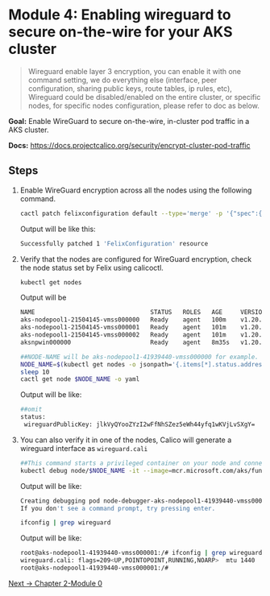 # Module 4: Enabling wireguard to secure on-the-wire for your AKS cluster
>Wireguard enable layer 3 encryption, you can enable it with one command setting, we do everything else (interface, peer configuration, sharing public keys, route tables, ip rules, etc), Wireguard could be disabled/enabled on the entire cluster, or specific nodes, for specific nodes configuration, please refer to doc as below.


**Goal:** Enable WireGuard to secure on-the-wire, in-cluster pod traffic in a AKS cluster.

**Docs:** https://docs.projectcalico.org/security/encrypt-cluster-pod-traffic

## Steps

1. Enable WireGuard encryption across all the nodes using the following command.

    
    ```bash
    cactl patch felixconfiguration default --type='merge' -p '{"spec":{"wireguardEnabled":true}}'
    ```
    Output will be like this:
    ```bash
    Successfully patched 1 'FelixConfiguration' resource
    ```


2. Verify that the nodes are configured for WireGuard encryption, check the node status set by Felix using calicoctl. 

    ```bash
    kubectl get nodes
    ```
    
    Output will be
    ```bash
    NAME                                STATUS   ROLES   AGE     VERSION
    aks-nodepool1-21504145-vmss000000   Ready    agent   100m    v1.20.7
    aks-nodepool1-21504145-vmss000001   Ready    agent   101m    v1.20.7
    aks-nodepool1-21504145-vmss000002   Ready    agent   101m    v1.20.7
    aksnpwin000000                      Ready    agent   8m35s   v1.20.7
    ```

    ```bash
    ##NODE-NAME will be aks-nodepool1-41939440-vmss000000 for example.
    NODE_NAME=$(kubectl get nodes -o jsonpath='{.items[*].status.addresses[?(@.type=="Hostname")].address}'| awk '{print $1;}')
    sleep 10
    cactl get node $NODE_NAME -o yaml

    ```

    Output will be like:
    ```bash
    ##omit
    status:
     wireguardPublicKey: jlkVyQYooZYzI2wFfNhSZez5eWh44yfq1wKVjLvSXgY=
    ```

3. You can also verify it in one of the nodes, Calico will generate a wireguard interface as `wireguard.cali` 
   ```bash
   ##This command starts a privileged container on your node and connects to it over SSH.
   kubectl debug node/$NODE_NAME -it --image=mcr.microsoft.com/aks/fundamental/base-ubuntu:v0.0.11
   ```
   Output will be like:
   ```bash
   Creating debugging pod node-debugger-aks-nodepool1-41939440-vmss000001-c9bjq with container debugger on node aks-nodepool1-41939440-vmss000001.
   If you don't see a command prompt, try pressing enter.
   ```

   ```bash
   ifconfig | grep wireguard
   ```
   
   Output will be like:
   ```bash
   root@aks-nodepool1-41939440-vmss000001:/# ifconfig | grep wireguard
   wireguard.cali: flags=209<UP,POINTOPOINT,RUNNING,NOARP>  mtu 1440
   root@aks-nodepool1-41939440-vmss000001:/#
   ```


[Next -> Chapter 2-Module 0](../calicocloud/creating-aks-cluster.md)
